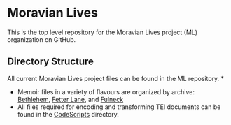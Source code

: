 # Moravian Lives
This is the top level repository for the Moravian Lives project (ML) organization on GitHub. 
## Directory Structure
All current Moravian Lives project files can be found in the ML repository. 
*
* Memoir files in a variety of flavours are organized by archive: [Bethlehem](https://github.com/moravianlives/ML/tree/master/Bethlehem), [Fetter Lane](https://github.com/moravianlives/ML/tree/master/FetterLane), and [Fulneck](https://github.com/moravianlives/ML/tree/master/Fulneck)
* All files required for encoding and transforming TEI documents can be found in the [CodeScripts](https://github.com/moravianlives/ML/tree/master/CodeScripts) directory.
